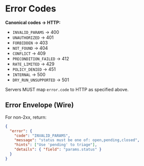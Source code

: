 # Error Codes

**Canonical codes → HTTP:**

* `INVALID_PARAMS` → 400
* `UNAUTHORIZED` → 401
* `FORBIDDEN` → 403
* `NOT_FOUND` → 404
* `CONFLICT` → 409
* `PRECONDITION_FAILED` → 412
* `RATE_LIMITED` → 429
* `POLICY_DENIED` → 451
* `INTERNAL` → 500
* `DRY_RUN_UNSUPPORTED` → 501

Servers MUST map `error.code` to HTTP as specified above.

## Error Envelope (Wire)
For non-2xx, return:

```json
{
  "error": {
    "code": "INVALID_PARAMS",
    "message": "status must be one of: open,pending,closed",
    "hints": ["Use 'pending' to triage"],
    "details": { "field": "params.status" }
  }
}
```
